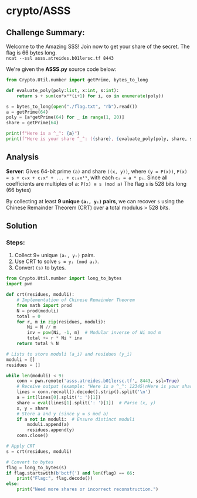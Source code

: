 # crypto/ASSS

## Challenge Summary:

Welcome to the Amazing SSS! Join now to get your share of the secret. The flag is 66 bytes long. <br>
`ncat --ssl asss.atreides.b01lersc.tf 8443`

We're given the **ASSS.py** source code below: 
```python
from Crypto.Util.number import getPrime, bytes_to_long

def evaluate_poly(poly:list, x:int, s:int):
    return s + sum(co*x**(i+1) for i, co in enumerate(poly))

s = bytes_to_long(open("./flag.txt", "rb").read())
a = getPrime(64)
poly = [a*getPrime(64) for _ in range(1, 20)]
share = getPrime(64)

print(f"Here is a ^_^: {a}")
print(f"Here is your share ^_^: ({share}, {evaluate_poly(poly, share, s)})")
```

## Analysis

**Server**: Gives 64-bit prime `(a)` and share `((x, y))`, where `(y = P(x))`, `P(x) = s + c₀x + c₁x² + ... + c₁₈x¹⁹`, with each `cᵢ = a * pᵢ`.
Since all coefficients are multiples of a: `P(x) ≡ s (mod a)`
The flag `s` is 528 bits long (66 bytes)

By collecting at least **9 unique `(aᵢ, yᵢ)` pairs**, we can recover `s` using the Chinese Remainder Theorem (CRT) over a total modulus > 528 bits.

## Solution

### Steps:
1. Collect 9+ unique `(aᵢ, yᵢ)` pairs.
2. Use CRT to solve `s ≡ yᵢ (mod aᵢ)`.
3. Convert `(s)` to bytes.

```python
from Crypto.Util.number import long_to_bytes
import pwn

def crt(residues, moduli):
    # Implementation of Chinese Remainder Theorem
    from math import prod
    N = prod(moduli)
    total = 0
    for r, m in zip(residues, moduli):
        Ni = N // m
        inv = pow(Ni, -1, m)  # Modular inverse of Ni mod m
        total += r * Ni * inv
    return total % N

# Lists to store moduli (a_i) and residues (y_i)
moduli = []
residues = []

while len(moduli) < 9:
    conn = pwn.remote('asss.atreides.b01lersc.tf', 8443, ssl=True)
    # Receive output (example: "Here is a ^_^: 12345\nHere is your share ^_^: (6789, 98765)")
    lines = conn.recvall().decode().strip().split('\n')
    a = int(lines[0].split(': ')[1])
    share = eval(lines[1].split(': ')[1])  # Parse (x, y)
    x, y = share
    # Store a and y (since y ≡ s mod a)
    if a not in moduli:  # Ensure distinct moduli
        moduli.append(a)
        residues.append(y)
    conn.close()

# Apply CRT
s = crt(residues, moduli)

# Convert to bytes
flag = long_to_bytes(s)
if flag.startswith(b'bctf{') and len(flag) == 66:
    print("Flag:", flag.decode())
else:
    print("Need more shares or incorrect reconstruction.")
```
